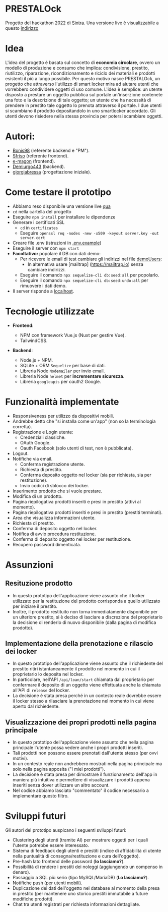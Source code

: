 # PRESTALOck

Progetto del hackathon 2022 di [Sintra](https://www.sintra.eu).
Una versione live è visualizzabile a questo [indirizzo](http://prestalock.emagon.xyz)

# Idea
L'idea del progetto è basata sul concetto di **economia circolare**, ovvero un modello di produzione e consumo che implica: condivisione, prestito, riutilizzo, riparazione, ricondizionamento e riciclo dei materiali e prodotti esistenti il più a lungo possibile.
Per questo motivo nasce PRESTALOck, un progetto che attraverso l'utilizzo di smart locker mira ad aiutare utenti che vorrebbero condividere oggetti di uso comune. L'idea è semplice: un utente disposto a prestare un oggetto pubblica sul portale un'inserzione contenete una foto e la descrizione di tale oggetto; un utente che ha necessità di prendere in prestito tale oggetto lo prenota attraverso il portale. I due utenti si scambiano il prodotto depositandolo in uno smartlocker accordato.
Gli utenti devono risiedere nella stessa provincia per potersi scambiare oggetti.

# Autori:
- [Bonis98](https://github.com/Bonis98) (referente backend e "PM").
- [Sfriso](https://github.com/sfriso) (referente frontend).
- [e-magon](https://github.com/e-magon) (frontend).
- [Demiurgo443](https://github.com/Demiurgo443) (backend).
- [giorgiabressa](https://github.com/giorgiabressa) (progettazione iniziale).

# Come testare il prototipo
- Abbiamo reso disponibile una versione live [qua](http://prestalock.emagon.xyz)
- `cd` nella cartella del progetto
- Eseguire `npm install` per installare le dipendenze
- Generare i certificati SSL
  - `cd` in `certificates`
  - Eseguire `openssl req -nodes -new -x509 -keyout server.key -out server.cert`
- Creare file .env (istruzioni in [.env.example](backend/.env.example))
- Eseguire il server con `npm start`
- **Facoltativo:** popolare il DB con dati demo: 
    - Per ricevere le email di test cambiare gli indirizzi nel file [demoUsers](backend/database/seeders/20221118100203-demoUsers.js):
      - In alternativa usare [mailtrap] (https://mailtrap.io) senza cambiare indirizzi.
    - Eseguire il comando `npx sequelize-cli db:seed:all` per popolarlo.
    - Eseguire il comando `npx sequelize-cli db:seed:undo:all` per rimuovere i dati demo.
- Il server risponde a [localhost](https://localhost/).

# Tecnologie utilizzate
- **Frontend**:
    - NPM con framework Vue.js (Nuxt per gestire Vue).
    - TailwindCSS.

- **Backend**:
    - Node.js + NPM.
    - SQLite + ORM `Sequelize` per base di dati.
    - Libreria Node `Nodemailer` per invio email.
    - Libreria Node `helmet` per **incrementare sicurezza**.
    - Libreria `googleapis` per oauth2 Google.

# Funzionalità implementate
- Responsiveness per utilizzo da dispositivi mobili.
- Andrebbe detto che "si installa come un'app" (non so la terminologia corretta).
- Registrazione e Login utente:
  - Credenziali classiche.
  - OAuth Google.
  - Oauth Facebook (solo utenti di test, non è pubblicata).
- Logout.
- Notifiche via email.
  - Conferma registrazione utente.
  - Richiesta di prestito.
  - Conferma deposito oggetto nel locker (sia per richiesta, sia per restituzione).
  - Invio codici di sblocco dei locker.
- Inserimento prodotto che si vuole prestare.
- Modifica di un prodotto.
- Pagina riepilogativa prodotti inseriti e presi in prestito (attivi al momento).
- Pagina riepilogativa prodotti inseriti e presi in prestito (prestiti terminati).
- Area che visualizza informazioni utente.
- Richiesta di prestito.
- Conferma di deposito oggetto nel locker.
- Notifica di avvio procedura restituzione.
- Conferma di deposito oggetto nel locker per restituzione.
- Recupero password dimenticata.

# Assunzioni

## Resituzione prodotto
- In questo prototipo dell'applicazione viene assunto che il locker utilizzato per la restituzione del prodotto corrisponda a quello utilizzato per iniziare il prestito.
- Inoltre, il prodotto restituito non torna immediatamente disponibile per un ulteriore prestito, si è deciso di lasciare a discrezione del proprietario la decisione di renderlo di nuovo disponibile (dalla pagina di modifica prodotto).

## Implementazione della prenotazione e rilascio dei locker
- In questo prototipo dell'applicazione viene assunto che il richiedente del prestito ritiri istantaneamente il prodotto nel momento in cui il proprietario lo deposita nel locker.
- In particolare, nell'API `/api/loan/start` chiamata dal proprietario per confermare il deposito di un oggetto viene effettuata anche la chiamata all'API di `release` del locker.
- La decisione è stata presa perché in un contesto reale dovrebbe essere il locker stesso a rilasciare la prenotazione nel momento in cui viene aperto dal richiedente.

## Visualizzazione dei propri prodotti nella pagina principale
- In questo prototipo dell'applicazione viene assunto che nella pagina principale l'utente possa vedere anche i propri prodotti inseriti.
- Tali prodotti non possono essere prenotati dall'utente stesso (per ovvi motivi).
- In un contesto reale non andrebbero mostrati nella pagina principale ma solo nella pagina apposita ("I miei prodotti").
- La decisione è stata presa per dimostrare il funzionamento dell'app in maniera più intuitiva e permettere di visualizzare i prodotti appena inseriti senza dover utilizzare un altro account.
- Nel codice abbiamo lasciato "commentato" il codice necessario a implementare questo filtro.

# Sviluppi futuri
Gli autori del prototipo auspicano i seguenti sviluppi futuri:
  - Clustering degli utenti (tramite AI) per mostrare oggetti per i quali l'utente potrebbe essere interessato.
  - Sistema di feedback degli utenti e prestiti (indice di affidabilità di utente nella puntualità di consegna/restituzione e cura dell'oggetto).
  - Pre-hash lato frontend delle password (**lo lasciamo?**).
  - Possibilità di rendere i prestiti dei noleggi (aggiungendo un compenso in denaro).
  - Passaggio a SQL più serio (tipo MySQL/MariaDB) (**Lo lasciamo?**).
  - Notifiche push (per utenti mobili).
  - Duplicazione dei dati dell'oggetto nel database al momento della presa in prestito (per mantenere uno storico prestiti immutabile a future modifiche prodotti).
  - Chat tra utenti registrati per richiesta informazioni dettagliate.
